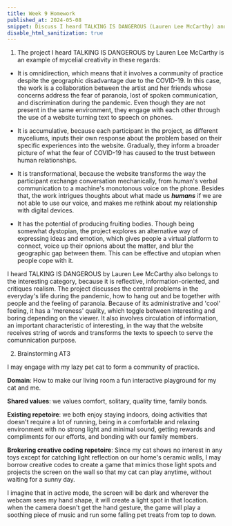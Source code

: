 ```yaml
---
title: Week 9 Homework 
published_at: 2024-05-08
snippet: Discuss I heard TALKING IS DANGEROUS (Lauren Lee McCarthy) and brainstorm AT3
disable_html_sanitization: true
---
```


1. The project I heard TALKING IS DANGEROUS by Lauren Lee McCarthy is an example of mycelial creativity in these regards:

- It is omnidirection, which means that it involves a community of practice despite the geographic disadvantage due to the COVID-19. In this case, the work is a collaboration between the artist and her friends whose concerns address the fear of paranoia, lost of spoken communication, and discrimination during the pandemic. Even though they are not present in the same environment, they engage with each other through the use of a website turning text to speech on phones.

- It is accumulative, because each participant in the project, as different myceliums, inputs their own response about the problem based on their specific experiences into the website. Gradually, they inform a broader picture of what the fear of COVID-19 has caused to the trust between human relationships.

- It is transformational, because the website transforms the way the participant exchange conversation mechanically, from human's verbal communication to a machine's monotonous voice on the phone. Besides that, the work intrigues thoughts about what made us ***humans*** if we are not able to use our voice, and makes me rethink about my relationship with digital devices.

- It has the potential of producing fruiting bodies. Though being somewhat dystopian, the project explores an alternative way of expressing ideas and emotion, which gives people a virtual platform to connect, voice up their opnions about the matter, and blur the geographic gap between them. This can be effective and utopian when people cope with it.

I heard TALKING IS DANGEROUS by Lauren Lee McCarthy also belongs to the interesting category, because it is reflective, information-oriented, and critiques realism. The project discusses the central problems in the everyday's life during the pandemic, how to hang out and be together with people and the feeling of paranoia. Because of its administrative and 'cool' feeling, it has a 'mereness' quality, which toggle between interesting and boring depending on the viewer. It also involves circulation of information, an important characteristic of interesting, in the way that the website receives string of words and transforms the texts to speech to serve the comunnication purpose.
 

2. Brainstorming AT3

I may engage with my lazy pet cat to form a community of practice. 

**Domain**: How to make our living room a fun interactive playground for my cat and me.

**Shared values**: we values comfort, solitary, quality time, family bonds.

**Existing repetoire**: we both enjoy staying indoors, doing activities that doesn't require a lot of running, being in a comfortable and relaxing environment with no strong light and  minimal sound, getting rewards and compliments for our efforts, and bonding with our family members.

**Brokering creative coding repetoire**: Since my cat shows no interest in any toys except for catching light reflection on our home's ceramic walls, I may borrow creative codes to create a game that mimics those light spots and projects the screen on the wall so that my cat can play anytime, without waiting for a sunny day. 

I imagine that in active mode, the screen will be dark and wherever the webcam sees my hand shape, it will create a light spot in that location. when the camera doesn't get the hand gesture, the game will play a soothing piece of music and run some falling pet treats from top to down.




